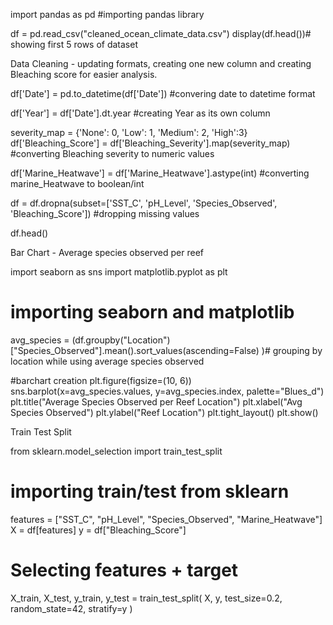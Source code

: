 import pandas as pd 
#importing pandas library

df = pd.read_csv("cleaned_ocean_climate_data.csv")
display(df.head())# showing first 5 rows of dataset

Data Cleaning - updating formats, creating one new column and creating Bleaching score for easier analysis. 

df['Date'] = pd.to_datetime(df['Date'])
#convering date to datetime format

df['Year'] = df['Date'].dt.year
#creating Year as its own column

severity_map = {'None': 0, 'Low': 1, 'Medium': 2, 'High':3}
df['Bleaching_Score'] = df['Bleaching_Severity'].map(severity_map)
#converting Bleaching severity to numeric values 

df['Marine_Heatwave'] = df['Marine_Heatwave'].astype(int)
#converting marine_Heatwave to boolean/int

df = df.dropna(subset=['SST_C', 'pH_Level', 'Species_Observed', 'Bleaching_Score'])
#dropping missing values

df.head()

Bar Chart - Average species observed per reef

import seaborn as sns
import matplotlib.pyplot as plt

# importing seaborn and matplotlib

avg_species = (df.groupby("Location")["Species_Observed"].mean().sort_values(ascending=False)
)# grouping by location while using average species observed

#barchart creation
plt.figure(figsize=(10, 6))
sns.barplot(x=avg_species.values, y=avg_species.index, palette="Blues_d")
plt.title("Average Species Observed per Reef Location")
plt.xlabel("Avg Species Observed")
plt.ylabel("Reef Location")
plt.tight_layout()
plt.show()

Train Test Split

from sklearn.model_selection import train_test_split

# importing train/test from sklearn

features = ["SST_C", "pH_Level", "Species_Observed", "Marine_Heatwave"]
X = df[features]
y = df["Bleaching_Score"]
# Selecting features + target

X_train, X_test, y_train, y_test = train_test_split(
    X, y, test_size=0.2, random_state=42, stratify=y
)
